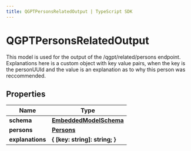 ```yaml
---
title: QGPTPersonsRelatedOutput | TypeScript SDK
---
```



# QGPTPersonsRelatedOutput

This model is used for the output of the /qgpt/related/persons endpoint.  Explanations here is a custom object with key value pairs, when the key is the personUUId and the value is an explanation as to why this person was reccommended.

## Properties

Name | Type
------------ | -------------
**schema** | [**EmbeddedModelSchema**](EmbeddedModelSchema)
**persons** | [**Persons**](Persons)
**explanations** | **\{ [key: string]: string; \}**


